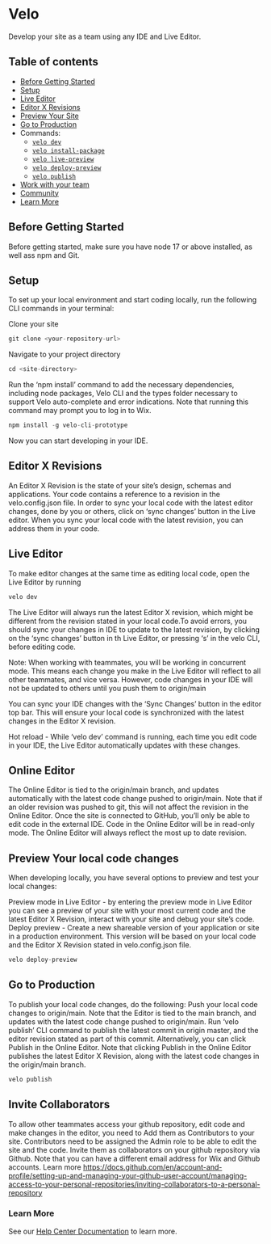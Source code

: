 # Velo

Develop your site as a team using any IDE and Live Editor.

## Table of contents

* [Before Getting Started]()
* [Setup]()
* [Live Editor]()
* [Editor X Revisions]()
* [Preview Your Site]()
* [Go to Production]()
* Commands:
  * [<code>velo dev</code>]()
  * [<code>velo install-package</code>]()
  * [<code>velo live-preview</code>]()
  * [<code>velo deploy-preview</code>]()
  * [<code>velo publish</code>]()
* [Work with your team]()
* [Community]()
* [Learn More]()


## Before Getting Started
Before getting started, make sure you have node 17 or above installed, as well ass npm and Git.

## Setup 
To set up your local environment and start coding locally, run the following CLI commands in your terminal:

Clone your site 

  ```js
git clone <your-repository-url>
  ```

Navigate to your project directory

```js
cd <site-directory>
```

Run the ‘npm install’ command to add the necessary dependencies, including node packages, Velo CLI and the types folder necessary to support Velo auto-complete and error indications. Note that running this command may prompt you to log in to Wix. 

```js
npm install -g velo-cli-prototype
```
Now you can start developing in your IDE. 

## Editor X Revisions
An Editor X Revision is the state of your site’s design, schemas and applications. Your code contains a reference to a revision in the velo.config.json file. 
In order to sync your local code with the latest editor changes, done by you or others, click on ‘sync changes’ button in the Live editor. When you sync your local code with the latest revision, you can address them in your code.

## Live Editor 
To make editor changes at the same time as editing local code, open the Live Editor by running 

  ```js
velo dev
  ``` 
The Live Editor will always run the latest Editor X revision, which might be different from the revision stated in your local code.To avoid errors, you should sync your changes in IDE to update to the latest revision, by clicking on the ‘sync changes’ button in th Live Editor, or pressing ‘s’ in the velo CLI, before editing code.

Note: When working with teammates, you will be working in concurrent mode. This means each change you make in the Live Editor will reflect to all other teammates, and vice versa. However, code changes in your IDE will not be updated to others until you push them to origin/main 

You can sync your IDE changes with the ‘Sync Changes’ button in the editor top bar. This will ensure your local code is synchronized with the latest changes in the Editor X revision.  

Hot reload - While ‘velo dev’ command is running, each time you edit code in your IDE, the Live Editor automatically updates with these changes.

## Online Editor
The Online Editor is tied to the origin/main branch, and updates automatically with the latest code change pushed to origin/main. Note that if an older revision was pushed to git, this will not affect the revision in the Online Editor.
Once the site is connected to GitHub, you’ll only be able to edit code in the external IDE. Code in the Online Editor will be in read-only mode.
The Online Editor will always reflect the most up to date revision. 


## Preview Your local code changes 
When developing locally, you have several options to preview and test your local changes:

Preview mode in Live Editor - by entering the preview mode in Live Editor you can see a preview of your site with your most current code and the latest Editor X Revision, interact with your site and debug your site’s code.
Deploy preview - Create a new shareable version of your application or site in a production environment. This version will be based on your local code and the Editor X Revision stated in velo.config.json file.

  ```js
velo deploy-preview
  ``` 

## Go to Production 
To publish your local code changes, do the following: 
Push your local code changes to origin/main. 
Note that the Editor is tied to the main branch, and updates with the latest code change pushed to origin/main.
Run ‘velo publish’ CLI command to publish the latest commit in origin master, and the editor revision stated as part of this commit. Alternatively, you can click Publish in the Online Editor. Note that clicking Publish in the Online Editor publishes the latest Editor X Revision, along with the latest code changes in the origin/main branch. 

  ```js
velo publish
  ``` 

## Invite Collaborators 
To allow other teammates access your github repository, edit code and make changes in the editor, you need to
Add them as Contributors to your site. Contributors need to be assigned the Admin role to be able to edit the site and the code. 
Invite them as collaborators on your github repository via Github. Note that you can have a different email address for Wix and Github accounts. Learn more https://docs.github.com/en/account-and-profile/setting-up-and-managing-your-github-user-account/managing-access-to-your-personal-repositories/inviting-collaborators-to-a-personal-repository

### Learn More
See our [Help Center Documentation]() to learn more.





